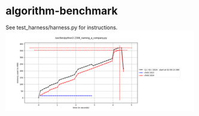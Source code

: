 # algorithm-benchmark

See test_harness/harness.py for instructions.
![alt_text](https://github.com/sanghyunc7/algorithm-benchmark/blob/main/2306_naming_a_company.png?raw=true)

